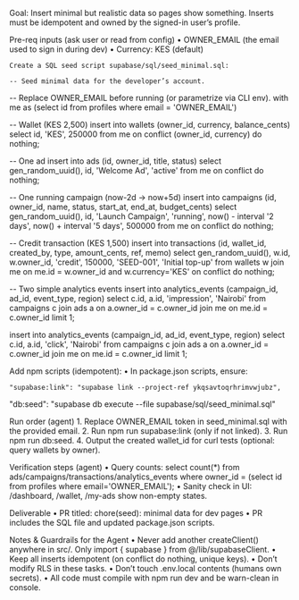 Goal: Insert minimal but realistic data so pages show something. Inserts must be idempotent and owned by the signed-in user’s profile.

Pre-req inputs (ask user or read from config)
	•	OWNER_EMAIL (the email used to sign in during dev)
	•	Currency: KES (default)

    Create a SQL seed script supabase/sql/seed_minimal.sql:

    -- Seed minimal data for the developer’s account.
-- Replace OWNER_EMAIL before running (or parametrize via CLI env).
with me as (select id from profiles where email = 'OWNER_EMAIL')

-- Wallet (KES 2,500)
insert into wallets (owner_id, currency, balance_cents)
select id, 'KES', 250000 from me
on conflict (owner_id, currency) do nothing;

-- One ad
insert into ads (id, owner_id, title, status)
select gen_random_uuid(), id, 'Welcome Ad', 'active' from me
on conflict do nothing;

-- One running campaign (now-2d → now+5d)
insert into campaigns (id, owner_id, name, status, start_at, end_at, budget_cents)
select gen_random_uuid(), id, 'Launch Campaign', 'running',
       now() - interval '2 days', now() + interval '5 days', 500000
from me
on conflict do nothing;

-- Credit transaction (KES 1,500)
insert into transactions (id, wallet_id, created_by, type, amount_cents, ref, memo)
select gen_random_uuid(), w.id, w.owner_id, 'credit', 150000, 'SEED-001', 'Initial top-up'
from wallets w join me on me.id = w.owner_id and w.currency='KES'
on conflict do nothing;

-- Two simple analytics events
insert into analytics_events (campaign_id, ad_id, event_type, region)
select c.id, a.id, 'impression', 'Nairobi'
from campaigns c join ads a on a.owner_id = c.owner_id join me on me.id = c.owner_id
limit 1;

insert into analytics_events (campaign_id, ad_id, event_type, region)
select c.id, a.id, 'click', 'Nairobi'
from campaigns c join ads a on a.owner_id = c.owner_id join me on me.id = c.owner_id
limit 1;

Add npm scripts (idempotent):
	•	In package.json scripts, ensure:

    "supabase:link": "supabase link --project-ref ykqsavtoqrhrimvwjubz",
"db:seed": "supabase db execute --file supabase/sql/seed_minimal.sql"

Run order (agent)
	1.	Replace OWNER_EMAIL token in seed_minimal.sql with the provided email.
	2.	Run npm run supabase:link (only if not linked).
	3.	Run npm run db:seed.
	4.	Output the created wallet_id for curl tests (optional: query wallets by owner).

Verification steps (agent)
	•	Query counts: select count(*) from ads/campaigns/transactions/analytics_events where owner_id = (select id from profiles where email='OWNER_EMAIL');
	•	Sanity check in UI: /dashboard, /wallet, /my-ads show non-empty states.

Deliverable
	•	PR titled: chore(seed): minimal data for dev pages
	•	PR includes the SQL file and updated package.json scripts.


Notes & Guardrails for the Agent
	•	Never add another createClient() anywhere in src/. Only import { supabase } from @/lib/supabaseClient.
	•	Keep all inserts idempotent (on conflict do nothing, unique keys).
	•	Don’t modify RLS in these tasks.
	•	Don’t touch .env.local contents (humans own secrets).
	•	All code must compile with npm run dev and be warn-clean in console.